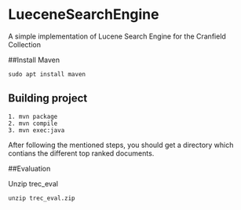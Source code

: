 # LueceneSearchEngine
A simple implementation of Lucene Search Engine for the Cranfield Collection

##Install Maven
```
sudo apt install maven
```

## Building project
```
1. mvn package
2. mvn compile
3. mvn exec:java
```

After following the mentioned steps, you should get a directory which contians the different top ranked documents. 


##Evaluation

Unzip trec_eval
```
unzip trec_eval.zip
```
